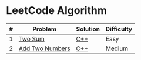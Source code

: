 ![]()

LeetCode Algorithm
====


| # | Problem | Solution | Difficulty |
|---| ----- | -------- | ---------- |
|1|[Two Sum](https://leetcode.com/problems/two-sum) | [C++](https://github.com/codeplusmath/leetcode-solutions/blob/main/Two_Sum.cpp)|Easy|
|2|[Add Two Numbers](https://leetcode.com/problems/add-two-numbers/) | [C++](https://github.com/codeplusmath/leetcode-solutions/blob/main/Add-Two-Numbers.cpp)|Medium|

